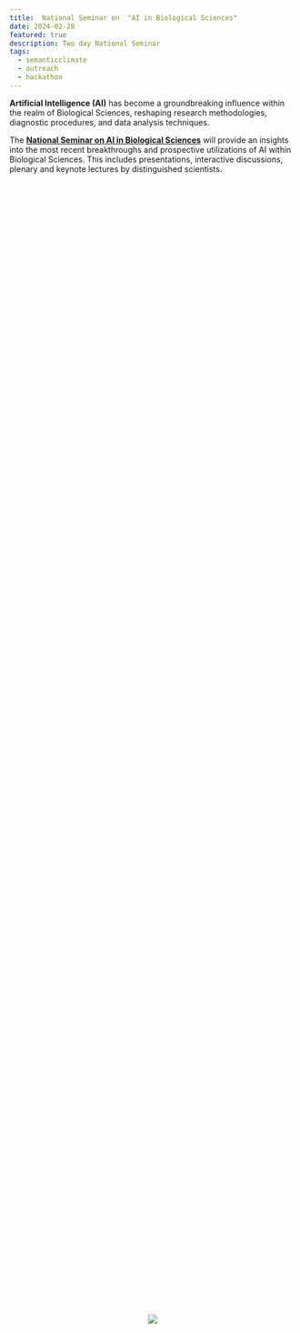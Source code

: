 ```yaml
---
title:  National Seminar on  "AI in Biological Sciences" 
date: 2024-02-28
featured: true
description: Two day National Seminar
tags:
  - semanticclimate
  - outreach
  - hackathon
---
```


**Artificial Intelligence (AI)** has become a groundbreaking influence within the realm of Biological Sciences, reshaping research methodologies, diagnostic procedures, and data analysis techniques.

The [**National Seminar on AI in Biological Sciences**](https://www.arsdcollege.ac.in/event/two-day-national-seminar-on-ai-in-biological-sciences/) will provide an insights into the most recent breakthroughs and prospective utilizations of AI within Biological Sciences. This includes presentations, interactive discussions, plenary and keynote lectures by distinguished scientists.


<div style="display: flex; justify-content: center; align-items: center; height: 100vh;">
    <img src='{{ "/static/img/flyer_arsd1.jpg" | url }}' style="max-width: 100%; max-height: 100%;">
</div>

 
## Date & Time

28 February, 2024.

Time: 9:45 a.m.- 3:30 p.m. (IST)

## Mode 

In-person

## Programme

<table>
<tr>
<td><img src='{{ "/static/img/program1.jpg" | url }}' width="500" height="300"></td>
</tr>
<tr>
<td><img src='{{ "/static/img/program2.jpg" | url }}' width="500" height="300"></td>
</tr>
</table>


## Location

Seminar Hall 1, [ARSD College](https://www.arsdcollege.ac.in/)


ATMA RAM SANATAN DHARMA COLLEGE, Ring Rd, Dhaula Kuan Enclave I, Dhaula Kuan, New Delhi, Delhi 110021








